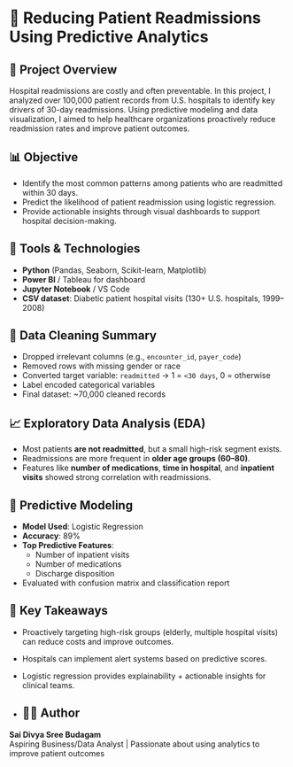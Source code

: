 
# 🏥 Reducing Patient Readmissions Using Predictive Analytics

## 📌 Project Overview
Hospital readmissions are costly and often preventable. In this project, I analyzed over 100,000 patient records from U.S. hospitals to identify key drivers of 30-day readmissions. Using predictive modeling and data visualization, I aimed to help healthcare organizations proactively reduce readmission rates and improve patient outcomes.

## 📊 Objective
- Identify the most common patterns among patients who are readmitted within 30 days.
- Predict the likelihood of patient readmission using logistic regression.
- Provide actionable insights through visual dashboards to support hospital decision-making.

## 🧰 Tools & Technologies
- **Python** (Pandas, Seaborn, Scikit-learn, Matplotlib)
- **Power BI** / Tableau for dashboard
- **Jupyter Notebook** / VS Code
- **CSV dataset**: Diabetic patient hospital visits (130+ U.S. hospitals, 1999–2008)

## 🧹 Data Cleaning Summary
- Dropped irrelevant columns (e.g., `encounter_id`, `payer_code`)
- Removed rows with missing gender or race
- Converted target variable: `readmitted` → 1 = `<30 days`, 0 = otherwise
- Label encoded categorical variables
- Final dataset: ~70,000 cleaned records


## 📈 Exploratory Data Analysis (EDA)
- Most patients **are not readmitted**, but a small high-risk segment exists.
- Readmissions are more frequent in **older age groups (60–80)**.
- Features like **number of medications**, **time in hospital**, and **inpatient visits** showed strong correlation with readmissions.


## 🤖 Predictive Modeling
- **Model Used**: Logistic Regression
- **Accuracy**: 89%
- **Top Predictive Features**:
  - Number of inpatient visits
  - Number of medications
  - Discharge disposition
- Evaluated with confusion matrix and classification report


## 📌 Key Takeaways
- Proactively targeting high-risk groups (elderly, multiple hospital visits) can reduce costs and improve outcomes.
- Hospitals can implement alert systems based on predictive scores.
- Logistic regression provides explainability + actionable insights for clinical teams.

- ## 🙋‍♀️ Author
**Sai Divya Sree Budagam**  
Aspiring Business/Data Analyst | Passionate about using analytics to improve patient outcomes  

